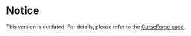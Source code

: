 # Notice

This version is outdated. For details, please refer to the [CurseForge page](https://www.curseforge.com/minecraft/mc-mods/minecraft-transit-railway).
